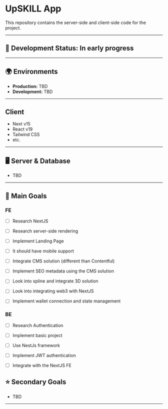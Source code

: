 # UpSKILL App

This repository contains the server-side and client-side code for the project.

---

## 🚨 Development Status: In early progress

---

## 🌍 Environments

- **Production:** TBD
- **Development:** TBD

---

## Client

- Next v15
- React v19
- Tailwind CSS
- etc.

---

## 🖥 Server & Database

- TBD

---

## 📌 Main Goals

### FE

- [ ] Research NextJS

- [ ] Research server-side rendering

- [ ] Implement Landing Page

- [ ] It should have mobile support

- [ ] Integrate CMS solution (different than Contentful)

- [ ] Implement SEO metadata using the CMS solution

- [ ] Look into spline and integrate 3D solution

- [ ] Look into integrating web3 with NextJS

- [ ] Implement wallet connection and state management

### BE

- [ ] Research Authentication

- [ ] Implement basic project

- [ ] Use NestJs framework

- [ ] Implement JWT authentication

- [ ] Integrate with the NextJS FE

## ⭐ Secondary Goals

- TBD

---
